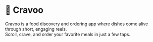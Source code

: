 # 🍴 Cravoo

Cravoo is a food discovery and ordering app where dishes come alive through short, engaging reels.  
Scroll, crave, and order your favorite meals in just a few taps.
